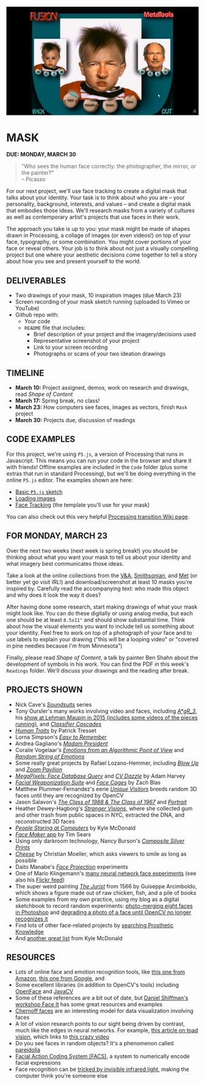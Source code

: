 ![](https://raw.githubusercontent.com/jeffThompson/CreativeProgramming2/master/Images/Week07_Mask/PowerGoo_FaceSwapPredescessor.png)

# MASK  
**DUE: MONDAY, MARCH 30**  

> "Who sees the human face correctly: the photographer, the mirror, or the painter?" <br>– Picasso

For our next project, we'll use face tracking to create a digital mask that talks about your identity. Your task is to think about who you are – your personality, background, interests, and values – and create a digital mask that embodies those ideas. We'll research masks from a variety of cultures as well as contemporary artist's projects that use faces in their work.

The approach you take is up to you: your mask might be made of shapes drawn in Processing, a collage of images (or even videos!) on top of your face, typography, or some combination. You might cover portions of your face or reveal others. Your job is to think about not just a visually compelling project but one where your aesthetic decisions come together to tell a story about how you see and present yourself to the world.


## DELIVERABLES  
* Two drawings of your mask, 10 inspiration images (due March 23)  
* Screen recording of your mask sketch running (uploaded to Vimeo or YouTube)  
* Github repo with:  
	* Your code  
	* `README` file that includes:  
		* Brief description of your project and the imagery/decisions used  
		* Representative screenshot of your project  
		* Link to your screen recording    
		* Photographs or scans of your two ideation drawings  
	

## TIMELINE  
* **March 10:** Project assigned, demos, work on research and drawings, read *Shape of Content*  
* **March 17:** Spring break, no class!  
* **March 23:** How computers see faces, images as vectors, finish `Mask` project  
* **March 30:** Projects due, discussion of readings  


## CODE EXAMPLES  
For this project, we're using `P5.js`, a version of Processing that runs in Javascript. This means you can run your code in the browser and share it with friends! Offline examples are included in the `Code` folder (plus some extras that run in standard Processing), but we'll be doing everything in the online `P5.js` editor. The examples shown are here:  

* [Basic `P5.js` sketch](https://editor.p5js.org/jeffThompson/sketches/--VlWqSA)  
* [Loading images](https://editor.p5js.org/jeffThompson/sketches/tHkcqxNX)  
* [Face Tracking](https://editor.p5js.org/jeffThompson/sketches/cjkwkare) (the template you'll use for your mask)  

You can also check out this very helpful [Processing transition Wiki page](https://github.com/processing/p5.js/wiki/Processing-transition).   


## FOR MONDAY, MARCH 23  
Over the next two weeks (next week is spring break!) you should be thinking about what you want your mask to tell us about your identity and what imagery best communicates those ideas. 

Take a look at the online collections from the [V&A](https://collections.vam.ac.uk/search/?q=mask), [Smithsonian](https://www.si.edu/search?edan_q=mask&), and [Met](https://www.metmuseum.org/art/collection/search#!?q=mask) (or better yet go visit IRL!) and download/screenshot at least 10 masks you're inspired by. Carefully read the accompanying text: who made this object and why does it look the way it does?

After having done some research, start making drawings of what your mask might look like. You can do these digitally or using analog media, but each one should be at least `8.5x11"` and should show substantial time. Think about how the visual elements you want to include tell us something about your identity. Feel free to work on top of a photograph of your face and to use labels to explain your drawing ("this will be a looping video" or "covered in pine needles because I'm from Minnesota")

Finally, please read *Shape of Content*, a talk by painter Ben Shahn about the development of symbols in his work. You can find the PDF in this week's `Readings` folder. We'll discuss your drawings and the reading after break.


## PROJECTS SHOWN  
* Nick Cave's [*Soundsuits*](https://art21.org/artist/nick-cave/) series  
* Tony Oursler's many works involving video and faces, including [*A\*gR_3*](https://tonyoursler.com/agr_3-madrid), his [show at Lehman Maupin in 2015 (includes some videos of the pieces running)](https://tonyoursler.com/lehmann-maupin-new-york), and [*Classifier Cascades*](https://tonyoursler.com/classifier-cascades-greece)   
* [*Human Traits*](http://patricktresset.com/new/project/human-traits-2015/) by Patrick Tresset  
* Lorna Simpson's [*Easy to Remember*](https://vimeo.com/91549843)  
* Andrea Gagliano's [*Madam President*](https://andrea-gagliano.com/madam_president.html)  
* Coralie Vogelaar's [*Emotions from an Algorithmic Point of View*](https://www.coralievogelaar.com/performance.html) and [*Random String of Emotions*](https://www.coralievogelaar.com/Random.html)  
* Some really great projects by Rafael Lozano-Hemmer, including [*Blow Up*](http://www.lozano-hemmer.com/blow_up.php) and [*Zoom Pavilion*](http://www.lozano-hemmer.com/zoom_pavilion.php)  
* [*MegaPixels: Face Database Query*](https://ahprojects.com/notebook/2017/megapixels/) and [*CV Dazzle*](https://cvdazzle.com/) by Adam Harvey
* [*Facial Weaponization Suite*](http://www.zachblas.info/works/facial-weaponization-suite/) and [*Face Cages*](http://www.zachblas.info/works/face-cages/) by Zach Blas  
* Matthew Plummer-Fernandez's eerie [*Unique Visitors*](http://unique-visitors.tumblr.com/) breeds random 3D faces until they are recognized by OpenCV  
* Jason Salavon's [*The Class of 1988 & The Class of 1967*](http://www.salavon.com/work/Class/) and [*Portrait*](http://www.salavon.com/work/Portrait/)  
* Heather Dewey-Hagborg's [*Stranger Visions*](http://deweyhagborg.com/projects/stranger-visions), where she collected gum and other trash from public spaces in NYC, extracted the DNA, and reconstructed 3D faces  
* [*People Staring at Computers*](https://vimeo.com/25958231) by Kyle McDonald  
* [*Face Maker* app](http://prostheticknowledge.tumblr.com/post/169232693186/face-maker-ios-app-by-tim-sears-for-iphone-x-lets) by Tim Sears  
* Using only darkroom technology, Nancy Burson's [*Composite Silver Prints*](http://nancyburson.com/composite-silver-prints/)  
* [*Cheese*](http://christianmoeller.com/Cheese) by Christian Moeller, which asks viewers to smile as long as possible  
* Daito Manabe's [*Face Projection*](http://www.daito.ws/en/work/face-projection.html#5) experiments  
* One of Mario Klingemann's [many neural network face experiments](https://www.youtube.com/watch?v=5h4R959O0cY&feature=youtu.be) (see also his [Flickr feed](https://www.flickr.com/photos/quasimondo/albums))  
* The super weird painting [*The Jurist*](https://www.giuseppe-arcimboldo.org/The-Jurist-1566.html) from 1566 by Guiseppe Arcimboldo, which shows a figure made out of raw chicken, fish, and a pile of books  
* Some examples from my own practice, using my blog as a digital sketchbook to record random experiments: [photo-merging eight faces in Photoshop](http://www.jeffreythompson.org/blog/2013/12/17/photomerged-faces/) and [degrading a photo of a face until OpenCV no longer recognizes it](http://www.jeffreythompson.org/blog/2012/05/22/no-longer-a-face/)  
* Find lots of other face-related projects by [searching Prosthetic Knowledge](http://prostheticknowledge.tumblr.com/tagged/face)  
* And [another great list](https://github.com/kylemcdonald/AppropriatingNewTechnologies/wiki/Faces-in-Media-Art) from Kyle McDonald  


## RESOURCES  
* Lots of online face and emotion recognition tools, like [this one from Amazon](https://console.aws.amazon.com/rekognition), [this one from Google](https://cloud.google.com/vision/docs/detecting-faces), and 
* Some excellent libraries (in addition to OpenCV's tools) including [OpenFace](https://cmusatyalab.github.io/openface) and [JavaCV](https://github.com/bytedeco/javacv)  
* Some of these references are a bit out of date, but [Daniel Shiffman's workshop Face It](https://github.com/shiffman/Face-It) has some great resources and examples  
* [Chernoff faces](https://en.wikipedia.org/wiki/Chernoff_face) are an interesting model for data visualization involving faces  
* A lot of vision research points to our sight being driven by contrast, much like the edges in neural networks. For example, [this article on toad vision](https://en.wikipedia.org/wiki/Feature_detection_%28nervous_system%29#In_toad_vision), which links to [this crazy video](https://av.tib.eu/media/15148#t=0,00:25)  
* Do you see faces in random objects? It's a phenomenon called [pareidolia](https://en.wikipedia.org/wiki/Pareidolia)  
* [Facial Action Coding System (FACS)](https://en.wikipedia.org/wiki/Facial_Action_Coding_System), a system to numerically encode facial expressions  
* Face recognition can be [tricked by invisible infrared light](https://boingboing.net/2018/03/26/the-threaten-from-infrared.html), making the computer think you're someone else  

